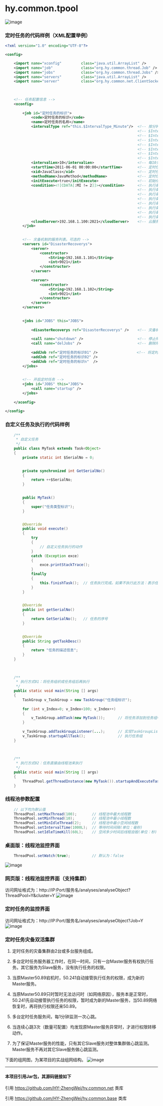 # hy.common.tpool


![image](images/Relation.png)



### 定时任务的代码样例（XML配置举例）
```xml
<?xml version="1.0" encoding="UTF-8"?>

<config>

	<import name="xconfig"         class="java.util.ArrayList" />
	<import name="job"             class="org.hy.common.thread.Job" />
	<import name="jobs"            class="org.hy.common.thread.Jobs" />
	<import name="servers"         class="java.util.ArrayList" />
	<import name="server"          class="org.hy.common.net.ClientSocket" />
	
	
	
	<!-- 任务配置信息 -->
	<xconfig>
		
	    <job id="定时任务的标识">
	    	<code>定时任务的标识</code>
	    	<name>定时任务的名称</name>
	    	<intervalType ref="this.$IntervalType_Minute"/>  <!-- 按分钟间隔执行 -->
	    	                                                 <!-- $IntervalType_Second  间隔类型: 秒      -->
	    	                                                 <!-- $IntervalType_Minute  间隔类型: 分钟    -->
	    	                                                 <!-- $IntervalType_Hour    间隔类型: 小时    -->
	    	                                                 <!-- $IntervalType_Day     间隔类型: 天      -->
	    	                                                 <!-- $IntervalType_Week    间隔类型: 周      -->
	    	                                                 <!-- $IntervalType_Month   间隔类型: 月      -->
	    	                                                 <!-- $IntervalType_Manual  间隔类型: 手工执行 -->
	    	<intervalLen>10</intervalLen>                    <!-- 每10分钟执行一次 -->
	    	<startTime>2011-06-01 00:00:00</startTime>       <!-- 定时任务生效时间。多个开始时间用分号分隔 -->
	    	<xid>JavaClass</xid>                             <!-- 定时任务执行哪个Java类 -->
	    	<methodName>JavaMethod</methodName>              <!-- 定时任务执行Java类中的哪个方法 -->
	    	<initExecute>true</initExecute>                  <!-- 初始化是否立即执行。默认为：false。可选的 -->
	    	<condition><![CDATA[:MI != 2]]></condition>      <!-- 执行条件：不等于2分时才允许执行任务。可选的 -->
	    	                                                 <!-- 执行条件的占位符：年份(:Y) -->
	    	                                                 <!-- 执行条件的占位符：月份(:M) -->
	    	                                                 <!-- 执行条件的占位符：日期(:D) -->
	    	                                                 <!-- 执行条件的占位符：小时(:H) -->
	    	                                                 <!-- 执行条件的占位符：分钟(:MI) -->
	    	                                                 <!-- 执行条件的占位符：秒钟(:S) -->
	    	                                                 <!-- 执行条件的占位符：年月日(:YMD)，格式为YYYYMMDD 样式的整数类型 -->
	    	<cloudServer>192.168.1.100:2021</cloudServer>    <!-- 云服务上地址及端口。表示执行云端服务器上的任务。可选的 -->
	    </job>
	    
	    
	    <!-- 灾备机制的服务列表。可选的 -->
	    <servers id="DisasterRecoverys">
	    	<server>
	        	<constructor>
       				<String>192.168.1.101</String>
       				<int>9021</int>
	        	</constructor>
        	</server>
        	
        	<server>
	        	<constructor>
       				<String>192.168.1.102</String>
       				<int>9021</int>
	        	</constructor>
        	</server>
	    </servers>
	    
	    
	    <jobs id="JOBS" this="JOBS">
	    
	    	<disasterRecoverys ref="DisasterRecoverys" />    <!-- 灾备机制的服务列表。可选的 -->
	    	
	    	<call name="shutdown" />                         <!-- 停止所有定时任务。预防多次重复加载时的异常 -->
    		<call name="delJobs" />                          <!-- 删除所有定时任务。预防多次重复加载时的异常 -->
    	
	    	<addJob ref="定时任务的标识01" />                  <!-- 将定时任务添加到任务池中 -->
	    	<addJob ref="定时任务的标识02" />
	    	<addJob ref="定时任务的标识n"  />
	    </jobs>
	    
	    
	    <!-- 开启定时任务 -->
	    <jobs id="JOBS" this="JOBS">
    		<call name="startup" />
	    </jobs>
		
	</xconfig>
	
</config>
```



### 自定义任务及执行的代码样例
```java
	/**
	 * 自定义任务
	 */
	public class MyTask extends Task<Object>
	{
		private static int $SerialNo = 0;
	

		private synchronized int GetSerialNo()
		{
			return ++$SerialNo;
		}
		

		public MyTask() 
		{
			super("任务类型标识");
		}


		@Override
		public void execute() 
		{
			try
			{
				// 自定义任务执行的动作
			}
			catch (Exception exce)
			{
				exce.printStackTrace();
			}
			finally
			{
				this.finishTask();  // 任务执行完成。如果不执行此方法：表示任务将循环往复的一直执行下去
			}
		}

		
		@Override
		public int getSerialNo() 
		{
			return GetSerialNo();   // 任务的序号
		}

		
		@Override
		public String getTaskDesc() 
		{
			return "任务的描述信息";
		}
	}
	
	
	
	/**
	 * 执行方式01：将任务组织成任务组后再执行
	 */
	public static void main(String [] args)
	{
		TaskGroup v_TaskGroup = new TaskGroup("任务组标识");
		
		for (int v_Index=0; v_Index<100; v_Index++)
		{
			v_TaskGroup.addTask(new MyTask());      // 将任务添加到任务组中
		}
		
		v_TaskGroup.addTaskGroupListener(...);      // 实现TaskGroupListener接口后，可在任务均完成时触发指定动作（可选的）
		v_TaskGroup.startupAllTask();               // 执行任务组
	}
	
	
	
	/**
	 * 执行方式02：任务直接由线程池来执行
	 */
	public static void main(String [] args)
	{
		ThreadPool.getThreadInstance(new MyTask()).startupAndExecuteTask();
	}
```



### 线程池参数配置
```java
	// 以下均为默认值
	ThreadPool.setMaxThread(100);       // 线程池中最大线程数
	ThreadPool.setMinThread(10);        // 线程池中最小线程数
	ThreadPool.setMinIdleThread(2);     // 线程池中最小空闲线程数
	ThreadPool.setIntervalTime(1000L);  // 等待时间间隔(单位：毫秒)
	ThreadPool.setIdleTimeKill(60L);    // 空闲多少时间后线程自毁(单位：秒)
```



### 桌面版：线程池监控界面
```java
	ThreadPool.setWatch(true);          // 默认为：false
```
![image](images/ThreadPoolWatch.png)



### 网页版：线程池监控界面（支持集群）
访问网址格式为：http://IP:Port/服务名/analyses/analyseObject?ThreadPool=Y&cluster=Y
![image](images/ThreadPoolWatch_Web.png)



### 定时任务的监控界面
访问网址格式为：http://IP:Port/服务名/analyses/analyseObject?Job=Y
![image](images/Jobs.png)



### 定时任务灾备双活集群
1. 定时任务的灾备集群由2台或多台服务组成。

2. 多台定时任务服务器工作时，在同一时间，只有一台Master服务有权执行任务。其它服务为Slave服务，没有执行任务的权限。

3. 当原Master50.89宕机时，50.241自动接管执行任务的权限，成为新的Master服务。

4. 当原Master50.89只时暂时无法访问时（如网络原因），服务本是正常时，50.241先自动接管执行任务的权限，暂时成为新的Master服务，当50.89网络恢复时，再将执行权限还来50.89。

5. 多台定时任务服务间，每1分钟监测一次心跳。

6. 当连续心跳3次（数量可配置）均发现原Master服务异常时，才进行权限转移动作。

7. 为了保证Master服务的性能，只有其它Slave服务对整体集群做心跳监测。Master服务不再对其它Slave服务做心跳监测。

下面的组网图，为某项目的实战组网结构。
![image](images/定时任务灾备双活集群.png)

---
#### 本项目引用Jar包，其源码链接如下
引用 https://github.com/HY-ZhengWei/hy.common.net 类库

引用 https://github.com/HY-ZhengWei/hy.common.base 类库
